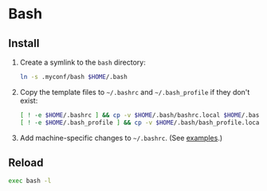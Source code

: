 # Bash

## Install

 1. Create a symlink to the `bash` directory:

    ```sh
    ln -s .myconf/bash $HOME/.bash
    ```

 1. Copy the template files to `~/.bashrc` and `~/.bash_profile` if they don't exist:

    ```sh
    [ ! -e $HOME/.bashrc ] && cp -v $HOME/.bash/bashrc.local $HOME/.bashrc
    [ ! -e $HOME/.bash_profile ] && cp -v $HOME/.bash/bash_profile.local $HOME/.bash_profile
    ```

 1. Add machine-specific changes to `~/.bashrc`.
    (See [examples](local_examples.bash).)

## Reload

```sh
exec bash -l
```
